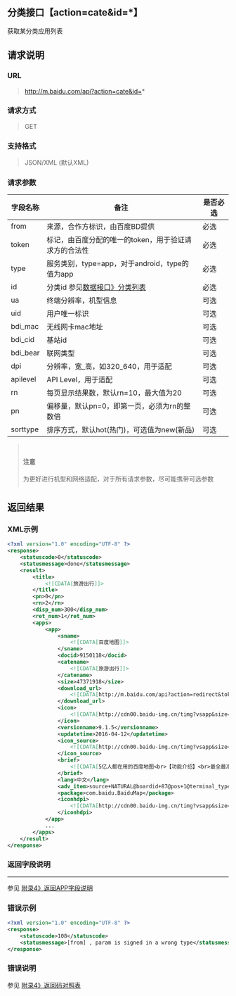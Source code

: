 ## 分类接口【action=cate&id=*】
获取某分类应用列表

## 请求说明 ##
### URL ###
> http://m.baidu.com/api?action=cate&id=*

### 请求方式 ###
> GET

### 支持格式 ###
> JSON/XML (默认XML)

### 请求参数 ###
|字段名称  | 备注 | 是否必选
| ------------ | ------------ | ------------
| from   | 来源，合作方标识，由百度BD提供 | <red>必选</red>
| token  | 标记，由百度分配的唯一的token，用于验证请求方的合法性 | <red>必选</red>
| type  |服务类别，type=app，对于android，type的值为app | <red>必选</red>
| id    |分类id 参见[数据接口》分类列表](/api?bdi_docs=1&action=intro&source=natintro_catelist "数据接口》分类列表")  |<red>必选</red>
| ua    |终端分辨率，机型信息|    可选
| uid   |用户唯一标识 |可选
|bdi_mac    |无线网卡mac地址| 可选
|bdi_cid    |基站id   |可选
|bdi_bear   |联网类型   |可选
|dpi    |分辨率，宽_高，如320_640，用于适配  |可选
|apilevel|  API Level，用于适配| 可选
|rn |每页显示结果数，默认rn=10，最大值为20 |可选
|pn |偏移量，默认pn=0，即第一页，必须为rn的整数倍  |可选
|sorttype   |排序方式，默认hot(热门)，可选值为new(新品) |可选

<blockquote class="bs-callout bs-callout-warning" style="padding:10px"><h4>注意</h4>为更好进行机型和网络适配，对于所有请求参数，尽可能携带可选参数</blockquote>

## 返回结果 ##
### XML示例 ###
```xml
<?xml version="1.0" encoding="UTF-8" ?>
<response>
    <statuscode>0</statuscode>
    <statusmessage>done</statusmessage>
    <result>
        <title>
            <![CDATA[旅游出行]]>
        </title>
        <pn>0</pn>
        <rn>2</rn>
        <disp_num>300</disp_num>
        <ret_num>1</ret_num>
        <apps>
            <app>
                <sname>
                    <![CDATA[百度地图]]>
                </sname>
                <docid>9150118</docid>
                <catename>
                    <![CDATA[旅游出行]]>
                </catename>
                <size>47371918</size>
                <download_url>
                    <![CDATA[http://m.baidu.com/api?action=redirect&token=91zhuomian&from=1013018b&type=app&dltype=new&tj=soft_9150118_1895482625_%E7%99%BE%E5%BA%A6%E5%9C%B0%E5%9B%BE&blink=4c61687474703a2f2f612e67646f776e2e62616964752e636f6d2f646174612f7769736567616d652f663231303063663765353237333731352f6261696475646974755f3734302e61706b3f66726f6d3d61313130311757&crversion=1&f=gyve8gaM2og2u2ibgavv8_yFvzgPu28tgu29iga_vz_Ka28F_yvV8_ab2ig0P28U_42Atgav2i_Oa2o-ga2moga12i_CaviU_a2vogPDvzg0avzb_422igOY2igpa2zGgavszgPDv8gJ428UguvUiyWuB&refp=action_cate@id_509]]>
                </download_url>
                <icon>
                    <![CDATA[http://cdn00.baidu-img.cn/timg?vsapp&size=b800_800&quality=100&imgtype=3&er&sec=0&di=bfb97d581e08a09db0b73408e5549393&ref=http%3A%2F%2Fg.hiphotos.bdimg.com&src=http%3A%2F%2Fg.hiphotos.bdimg.com%2Fwisegame%2Fpic%2Fitem%2Fcfaf2edda3cc7cd92b506b753e01213fb80e9119.jpg]]>
                </icon>
                <versionname>9.1.5</versionname>
                <updatetime>2016-04-12</updatetime>
                <icon_source>
                    <![CDATA[http://cdn00.baidu-img.cn/timg?vsapp&size=b800_800&quality=100&imgtype=3&er&sec=0&di=d1fdd41a740ae1e487d991d2845d150a&ref=http%3A%2F%2Fa.hiphotos.bdimg.com&src=http%3A%2F%2Fa.hiphotos.bdimg.com%2Fwisegame%2Fpic%2Fitem%2F2836acaf2edda3cce44dfa8e06e93901203f92f7.jpg]]>
                </icon_source>
                <brief>
                    <![CDATA[5亿人都在用的百度地图<br>【功能介绍】<br>最全最准手机地图，专业智能语音导航。<br>探索周边美食娱乐。在线订机票、酒店更享多重优惠。<br>明星趣味语音导航，躲避拥堵路线规划，实时公交多城市覆盖<br>海量地点信息，及时更新，查哪儿都知道<br>优步、专车、顺风车随叫随到<br>更有离线地图，节省流量。收藏夹可以同步云端，实现电脑、手机、Pad三端贯通，永不丢失。<br>【温馨提示】<br>Android 2.X系统的用户，百度地图专门为您准备了稳定的优化版本，请移步手机地图官网(http://wuxian.baidu.com/map/)下载使用。语音导航和电子狗会持续使用GPS定位服务，切换至后台播报时，仍会保持GPS连接，相比其他操作会消耗更多的电量。<br>【江湖救急】遇到问题请快速联系我们<br>用户论坛：http://tieba.baidu.com/百度地图<br>官方微博：http://weibo.com/n/百度地图<br>微信公共号搜索： baiduditu<br>您还可以直接在应用内“我的-帮助与反馈”中进行反馈，我们将在第一时间处理您的问题。]]>
                </brief>
                <lang>中文</lang>
                <adv_item>source+NATURAL@boardid+87@pos+1@terminal_type+client</adv_item>
                <package>com.baidu.BaiduMap</package>
                <iconhdpi>
                    <![CDATA[http://cdn00.baidu-img.cn/timg?vsapp&size=b800_800&quality=100&imgtype=3&er&sec=0&di=3d3a14556a6ca6397acb55144abbd8be&ref=http%3A%2F%2Fa.hiphotos.bdimg.com&src=http%3A%2F%2Fa.hiphotos.bdimg.com%2Fwisegame%2Fpic%2Fitem%2Fb258ccbf6c81800ac1efd6a2b63533fa828b4710.jpg]]>
                </iconhdpi>
            </app>
            ...
        </apps>
    </result>
</response>
```

### 返回字段说明 ###
----------
参见 [附录4》返回APP字段说明](/api?bdi_docs=1&action=intro&source=natintro_extrainfo4 "附录4》返回APP字段说明")

### 错误示例 ###
```xml
<?xml version="1.0" encoding="UTF-8" ?>
<response>
    <statuscode>108</statuscode>
    <statusmessage>[from] , param is signed in a wrong type</statusmessage>
</response>
```
### 错误说明 ###
参见 [附录4》返回码对照表](/api?bdi_docs=1&action=intro&source=natintro_extrainfo4 "附录4》返回码对照表")


